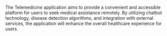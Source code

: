 The Telemedicine application aims to provide a convenient and accessible platform for users to seek medical assistance remotely. By utilizing chatbot technology, disease detection algorithms, and integration with external services, the application will enhance the overall healthcare experience for users. 

